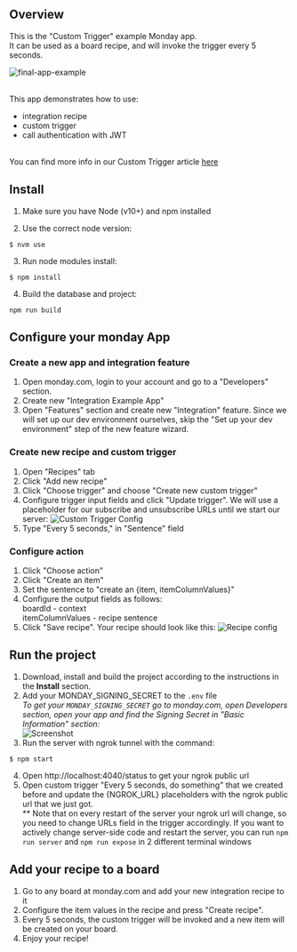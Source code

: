 ## Overview
This is the "Custom Trigger" example Monday app. 
<br>It can be used as a board recipe, and will invoke the trigger every 5 seconds. 

![final-app-example](https://dapulse-res.cloudinary.com/image/upload/f_mp4,f_auto/remote_mondaycom_static/uploads/DiproBhowmik/1708bd5c-348b-4547-b1cd-9a9c623e5219_custom-trigger-example.gif)

<br>This app demonstrates how to use: 
- integration recipe
- custom trigger
- call authentication with JWT

<br>You can find more info in our Custom Trigger article [here](https://monday.com/developers/apps/custom-trigger)

## Install

1. Make sure you have Node (v10+) and npm installed

2. Use the correct node version:

```
$ nvm use
```

3. Run node modules install:

```
$ npm install
```
4. Build the database and project:
```
npm run build
```


## Configure your monday App

### Create a new app and integration feature
1. Open monday.com, login to your account and go to a "Developers" section.
2. Create new "Integration Example App"
3. Open "Features" section and create new "Integration" feature. Since we will set up our dev environment ourselves, skip the "Set up your dev environment" step of the new feature wizard. 
### Create new recipe and custom trigger
1. Open "Recipes" tab
2. Click "Add new recipe"
3. Click "Choose trigger" and choose "Create new custom trigger"
4. Configure trigger input fields and click "Update trigger". We will use a placeholder for our subscribe and unsubscribe URLs until we start our server:
![Custom Trigger Config](https://dapulse-res.cloudinary.com/image/upload/f_auto,q_auto/remote_mondaycom_static/uploads/DiproBhowmik/18a8a57b-d928-4e66-9a2b-f3514838bbb3_custom-trigger-config.png)
6. Type "Every 5 seconds," in "Sentence" field

### Configure action

1. Click "Choose action"
2. Click "Create an item"
3. Set the sentence to "create an {item, itemColumnValues}"
4. Configure the output fields as follows:<br>
boardId - context<br>
itemColumnValues - recipe sentence
5. Click "Save recipe". Your recipe should look like this: 
![Recipe config](https://dapulse-res.cloudinary.com/image/upload/f_mp4,f_auto/remote_mondaycom_static/uploads/DiproBhowmik/6248cee3-6c15-4679-8742-697f6970fe18_custom-trigger-recipe.gif)

## Run the project

1. Download, install and build the project according to the instructions in the **Install** section.
2. Add your MONDAY_SIGNING_SECRET to the `.env` file <br>
*To get your `MONDAY_SIGNING_SECRET` go to monday.com, open Developers section, open your app and find the Signing Secret in "Basic Information" section:*
<br> ![Screenshot](https://dapulse-res.cloudinary.com/image/upload/f_auto,q_auto/remote_mondaycom_static/uploads/VladMystetskyi/4db4f03e-67a5-482d-893e-033db67ee09b_monday-Apps2020-05-1901-31-26.png)
3. Run the server with ngrok tunnel with the command:

```
$ npm start
``` 
4. Open http://localhost:4040/status
 to get your ngrok public url
5. Open custom trigger "Every 5 seconds, do something" that we created before and update the {NGROK_URL} placeholders with the ngrok public url that we just got.
<br>** Note that on every restart of the server your ngrok url will change, so you need to change URLs field in the trigger accordingly.
If you want to actively change server-side code and restart the server, you can run ```npm run server``` and ```npm run expose``` in 2 different terminal windows

## Add your recipe to a board
1. Go to any board at monday.com and add your new integration recipe to it
2. Configure the item values in the recipe and press "Create recipe". 
3. Every 5 seconds, the custom trigger will be invoked and a new item will be created on your board.
4. Enjoy your recipe!   

